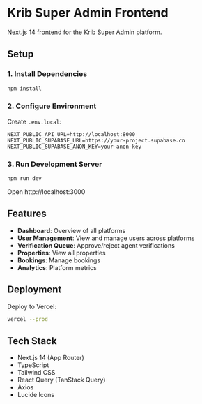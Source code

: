 # Krib Super Admin Frontend

Next.js 14 frontend for the Krib Super Admin platform.

## Setup

### 1. Install Dependencies

```bash
npm install
```

### 2. Configure Environment

Create `.env.local`:
```
NEXT_PUBLIC_API_URL=http://localhost:8000
NEXT_PUBLIC_SUPABASE_URL=https://your-project.supabase.co
NEXT_PUBLIC_SUPABASE_ANON_KEY=your-anon-key
```

### 3. Run Development Server

```bash
npm run dev
```

Open http://localhost:3000

## Features

- **Dashboard**: Overview of all platforms
- **User Management**: View and manage users across platforms
- **Verification Queue**: Approve/reject agent verifications
- **Properties**: View all properties
- **Bookings**: Manage bookings
- **Analytics**: Platform metrics

## Deployment

Deploy to Vercel:
```bash
vercel --prod
```

## Tech Stack

- Next.js 14 (App Router)
- TypeScript
- Tailwind CSS
- React Query (TanStack Query)
- Axios
- Lucide Icons

